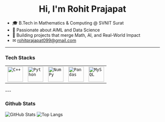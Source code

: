 <h1 align="center">  Hi, I'm Rohit Prajapat  </h1>


- 🎓 B.Tech in Mathematics & Computing @ SVNIT Surat  
- 🤖 Passionate about AIML and  Data Science 
-  🚀 Building projects that merge Math, AI, and Real-World Impact  
- ✉︎ rohitprajapat099@gmail.com

---
### Tech Stacks 


 <div align="center">
	<table>
		<tr>
			<td><code><img width="50" src="https://raw.githubusercontent.com/marwin1991/profile-technology-icons/refs/heads/main/icons/c++.png" alt="C++" title="C++"/></code></td>
			<td><code><img width="50" src="https://raw.githubusercontent.com/marwin1991/profile-technology-icons/refs/heads/main/icons/python.png" alt="Python" title="Python"/></code></td>
			<td><code><img width="50" src="https://raw.githubusercontent.com/marwin1991/profile-technology-icons/refs/heads/main/icons/numpy.png" alt="NumPy" title="NumPy"/></code></td>
			<td><code><img width="50" src="https://raw.githubusercontent.com/marwin1991/profile-technology-icons/refs/heads/main/icons/pandas.png" alt="Pandas" title="Pandas"/></code></td>
			<td><code><img width="50" src="https://raw.githubusercontent.com/marwin1991/profile-technology-icons/refs/heads/main/icons/mysql.png" alt="MySQL" title="MySQL"/></code></td>
		</tr>
	</table>
</div>
---

### Github Stats

![GitHub Stats](https://github-readme-stats.vercel.app/api?username=rohitp9755&show_icons=true&theme=radical)
![Top Langs](https://github-readme-stats.vercel.app/api/top-langs/?username=rohitp9755&layout=compact&theme=radical)




<!--
**rohitp9755/rohitp9755** is a ✨ _special_ ✨ repository because its `README.md` (this file) appears on your GitHub profile.

Here are some ideas to get you started:

- 🔭 I’m currently working on ...
- 🌱 I’m currently learning ...
- 👯 I’m looking to collaborate on ...
- 🤔 I’m looking for help with ...
- 💬 Ask me about ...
- 📫 How to reach me: ...
- 😄 Pronouns: ...
- ⚡ Fun fact: ...
-->

